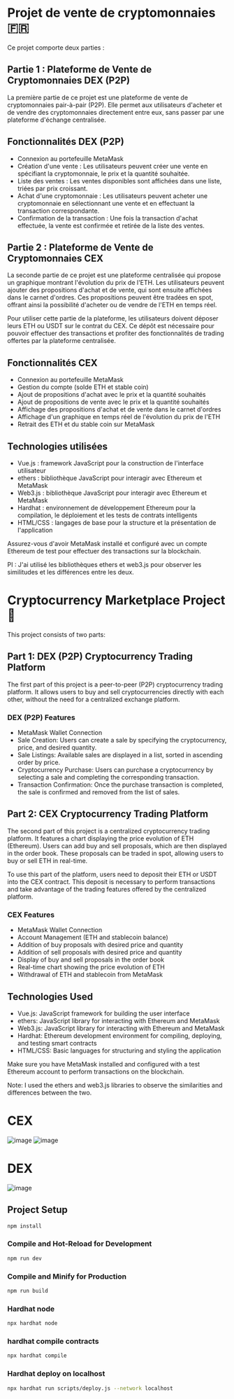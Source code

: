 # Projet de vente de cryptomonnaies 🇫🇷

Ce projet comporte deux parties :

 ## Partie 1 : Plateforme de Vente de Cryptomonnaies DEX (P2P)
 
La première partie de ce projet est une plateforme de vente de cryptomonnaies pair-à-pair (P2P). Elle permet aux utilisateurs d'acheter et de vendre des cryptomonnaies directement entre eux, sans passer par une plateforme d'échange centralisée.

## Fonctionnalités DEX (P2P)

- Connexion au portefeuille MetaMask
- Création d'une vente : Les utilisateurs peuvent créer une vente en spécifiant la cryptomonnaie, le prix et la quantité souhaitée.
- Liste des ventes : Les ventes disponibles sont affichées dans une liste, triées par prix croissant.
- Achat d'une cryptomonnaie : Les utilisateurs peuvent acheter une cryptomonnaie en sélectionnant une vente et en effectuant la transaction correspondante.
- Confirmation de la transaction : Une fois la transaction d'achat effectuée, la vente est confirmée et retirée de la liste des ventes.


## Partie 2 : Plateforme de Vente de Cryptomonnaies CEX

La seconde partie de ce projet est une plateforme centralisée qui propose un graphique montrant l'évolution du prix de l'ETH. Les utilisateurs peuvent ajouter des propositions d'achat et de vente, qui sont ensuite affichées dans le carnet d'ordres. Ces propositions peuvent être tradées en spot, offrant ainsi la possibilité d'acheter ou de vendre de l'ETH en temps réel.

Pour utiliser cette partie de la plateforme, les utilisateurs doivent déposer leurs ETH ou USDT sur le contrat du CEX. Ce dépôt est nécessaire pour pouvoir effectuer des transactions et profiter des fonctionnalités de trading offertes par la plateforme centralisée.

## Fonctionnalités CEX

- Connexion au portefeuille MetaMask
- Gestion du compte (solde ETH et stable coin)
- Ajout de propositions d'achat avec le prix et la quantité souhaités
- Ajout de propositions de vente avec le prix et la quantité souhaités
- Affichage des propositions d'achat et de vente dans le carnet d'ordres
- Affichage d'un graphique en temps réel de l'évolution du prix de l'ETH
- Retrait des ETH et du stable coin sur MetaMask


## Technologies utilisées

- Vue.js : framework JavaScript pour la construction de l'interface utilisateur
- ethers : bibliothèque JavaScript pour interagir avec Ethereum et MetaMask
- Web3.js : bibliothèque JavaScript pour interagir avec Ethereum et MetaMask
- Hardhat : environnement de développement Ethereum pour la compilation, le déploiement et les tests de contrats intelligents
- HTML/CSS : langages de base pour la structure et la présentation de l'application


Assurez-vous d'avoir MetaMask installé et configuré avec un compte Ethereum de test pour effectuer des transactions sur la blockchain.

PI : J'ai utilisé les bibliothèques ethers et web3.js pour observer les similitudes et les différences entre les deux.


# Cryptocurrency Marketplace Project 🏴󠁧󠁢󠁥󠁮󠁧󠁿

This project consists of two parts:

## Part 1: DEX (P2P) Cryptocurrency Trading Platform

The first part of this project is a peer-to-peer (P2P) cryptocurrency trading platform. It allows users to buy and sell cryptocurrencies directly with each other, without the need for a centralized exchange platform.

### DEX (P2P) Features

- MetaMask Wallet Connection
- Sale Creation: Users can create a sale by specifying the cryptocurrency, price, and desired quantity.
- Sale Listings: Available sales are displayed in a list, sorted in ascending order by price.
- Cryptocurrency Purchase: Users can purchase a cryptocurrency by selecting a sale and completing the corresponding transaction.
- Transaction Confirmation: Once the purchase transaction is completed, the sale is confirmed and removed from the list of sales.

## Part 2: CEX Cryptocurrency Trading Platform

The second part of this project is a centralized cryptocurrency trading platform. It features a chart displaying the price evolution of ETH (Ethereum). Users can add buy and sell proposals, which are then displayed in the order book. These proposals can be traded in spot, allowing users to buy or sell ETH in real-time.

To use this part of the platform, users need to deposit their ETH or USDT into the CEX contract. This deposit is necessary to perform transactions and take advantage of the trading features offered by the centralized platform.

### CEX Features

- MetaMask Wallet Connection
- Account Management (ETH and stablecoin balance)
- Addition of buy proposals with desired price and quantity
- Addition of sell proposals with desired price and quantity
- Display of buy and sell proposals in the order book
- Real-time chart showing the price evolution of ETH
- Withdrawal of ETH and stablecoin from MetaMask

## Technologies Used

- Vue.js: JavaScript framework for building the user interface
- ethers: JavaScript library for interacting with Ethereum and MetaMask
- Web3.js: JavaScript library for interacting with Ethereum and MetaMask
- Hardhat: Ethereum development environment for compiling, deploying, and testing smart contracts
- HTML/CSS: Basic languages for structuring and styling the application

Make sure you have MetaMask installed and configured with a test Ethereum account to perform transactions on the blockchain.

Note: I used the ethers and web3.js libraries to observe the similarities and differences between the two.

# CEX
![image](https://github.com/AurelienT34/Solidity/assets/47206310/dd68fe87-3c39-412b-a9e2-534e9b525cdb)
![image](https://github.com/AurelienT34/Solidity/assets/47206310/c9380c2a-2f32-4049-80e3-8bcf3a21ee29)

# DEX
![image](https://github.com/AurelienT34/Solidity/assets/47206310/0992e850-d7ba-4983-8235-8e9c2135d500)

## Project Setup

```sh
npm install
```

### Compile and Hot-Reload for Development

```sh
npm run dev
```

### Compile and Minify for Production

```sh
npm run build
```

### Hardhat node

```sh
npx hardhat node
```
### hardhat compile contracts

```sh
npx hardhat compile
```

### Hardhat deploy on localhost

```sh
npx hardhat run scripts/deploy.js --network localhost
```
